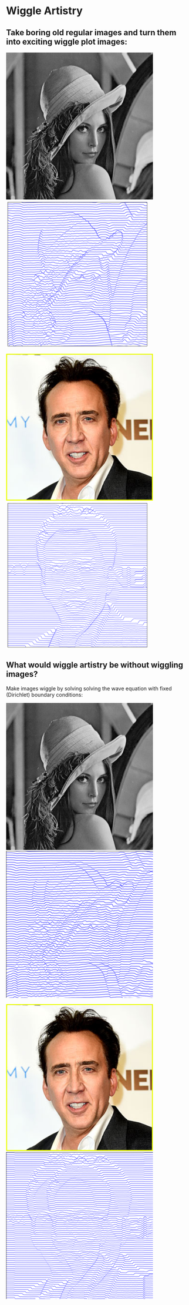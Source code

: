 # Wiggle Artistry

## Take boring old regular images and turn them into exciting wiggle plot images:
<img src="./imgs/Lena.jpg" height="400" alt="Lena"> <img src="./imgs/Lena_8.png" height=400 alt="Wiggle Lena">

<img src="./imgs/NickCage.jpg" height="400" alt="Nick Cage"> <img src="./imgs/NickCage_4.png" height=400 alt="Wiggle Nick Cage">

## What would wiggle artistry be without wiggling images? 
Make images wiggle by solving solving the wave equation with fixed (Dirichlet) boundary conditions:

<img src="./imgs/Lena.jpg" height="400" alt="Lena"> <img src="./imgs/Lena_8_move.gif" height=400 alt="Wiggling Lena">

<img src="./imgs/NickCage.jpg" height="400" alt="Nick Cage"> <img src="./imgs/NickCage_4_move.gif" height=400 alt="Wiggling Nick Cage">

